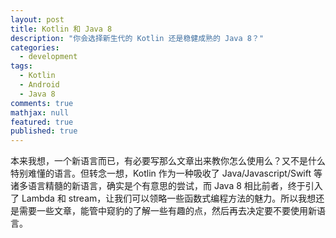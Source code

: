 ```yaml
---
layout: post
title: Kotlin 和 Java 8
description: "你会选择新生代的 Kotlin 还是稳健成熟的 Java 8？"
categories:
  - development
tags:
  - Kotlin
  - Android
  - Java 8
comments: true
mathjax: null
featured: true
published: true
---
```


本来我想，一个新语言而已，有必要写那么文章出来教你怎么使用么？又不是什么特别难懂的语言。但转念一想，Kotlin 作为一种吸收了 Java/Javascript/Swift 等诸多语言精髓的新语言，确实是个有意思的尝试，而 Java 8 相比前者，终于引入了 Lambda 和 stream，让我们可以领略一些函数式编程方法的魅力。所以我想还是需要一些文章，能管中窥豹的了解一些有趣的点，然后再去决定要不要使用新语言。

<!-- more -->



